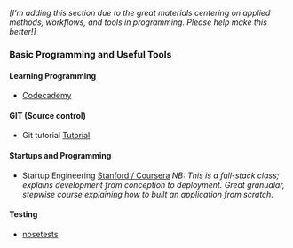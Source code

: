 _[I'm adding this section due to the great materials centering on applied methods, workflows, and tools in programming. Please help make this better!]_

### Basic Programming and Useful Tools

#### **Learning Programming**

 * [Codecademy](http://www.codecademy.com/)

#### **GIT** (Source control)

 * Git tutorial [Tutorial](http://gitimmersion.com/lab_01.html)

#### **Startups and Programming**
 * Startup Engineering [Stanford / Coursera](https://class.coursera.org/startup-001) _NB: This is a full-stack class; explains development from conception to deployment. Great granualar, stepwise course explaining how to built an application from scratch._

#### **Testing**
 * [nosetests](https://nose.readthedocs.org/en/latest/)
